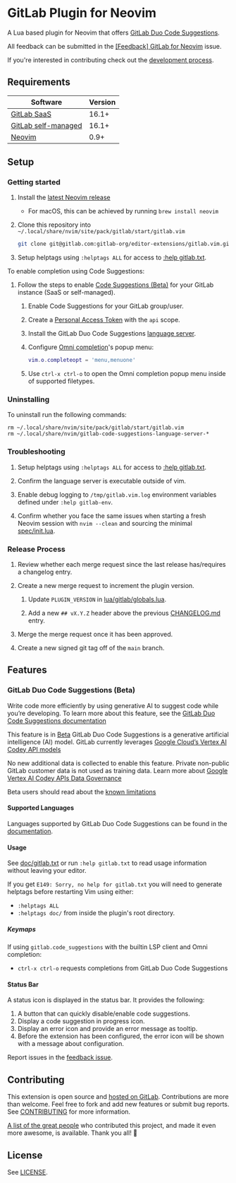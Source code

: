 # GitLab Plugin for Neovim

A Lua based plugin for Neovim that offers [GitLab Duo Code Suggestions](https://docs.gitlab.com/ee/user/project/repository/code_suggestions.html).

All feedback can be submitted in the [[Feedback] GitLab for Neovim](https://gitlab.com/gitlab-org/editor-extensions/gitlab.vim/-/issues/22) issue.

If you're interested in contributing check out the [development process](docs/developer/development-process.md).

## Requirements

| Software | Version |
| -------- | ------- |
| [GitLab SaaS](https://docs.gitlab.com/ee/user/project/repository/code_suggestions.html#enable-code-suggestions-on-gitlab-saas) | 16.1+ |
| [GitLab self-managed](https://docs.gitlab.com/ee/user/project/repository/code_suggestions.html#enable-code-suggestions-on-self-managed-gitlab) | 16.1+ |
| [Neovim](https://neovim.io/) | 0.9+ |

## Setup

### Getting started

1. Install the [latest Neovim release](https://github.com/neovim/neovim/releases/latest)

    - For macOS, this can be achieved by running `brew install neovim`

1. Clone this repository into `~/.local/share/nvim/site/pack/gitlab/start/gitlab.vim`

    ```sh
    git clone git@gitlab.com:gitlab-org/editor-extensions/gitlab.vim.git ~/.local/share/nvim/site/pack/gitlab/start/gitlab.vim
    ```

1. Setup helptags using `:helptags ALL` for access to [:help gitlab.txt](doc/gitlab.txt).

To enable completion using Code Suggestions:

1. Follow the steps to enable [Code Suggestions (Beta)](https://docs.gitlab.com/ee/user/project/repository/code_suggestions.html) for your GitLab instance (SaaS or self-managed).

   1. Enable Code Suggestions for your GitLab group/user.
   1. Create a [Personal Access Token][] with the `api` scope.
   1. Install the GitLab Duo Code Suggestions [language server][].
   1. Configure [Omni completion](https://neovim.io/doc/user/insert.html#compl-omni-filetypes)'s popup menu:

      ```lua
      vim.o.completeopt = 'menu,menuone'
      ```

   1. Use `ctrl-x ctrl-o` to open the Omni completion popup menu inside of supported filetypes.

### Uninstalling

To uninstall run the following commands:

```
rm ~/.local/share/nvim/site/pack/gitlab/start/gitlab.vim
rm ~/.local/share/nvim/gitlab-code-suggestions-language-server-*
```

### Troubleshooting

1. Setup helptags using `:helptags ALL` for access to [:help gitlab.txt](doc/gitlab.txt).

1. Confirm the language server is executable outside of vim.

1. Enable debug logging to `/tmp/gitlab.vim.log` environment variables defined under `:help gitlab-env`.

1. Confirm whether you face the same issues when starting a fresh Neovim session with `nvim --clean` and sourcing the minimal [spec/init.lua](./spec/init.lua).

### Release Process

1. Review whether each merge request since the last release has/requires a changelog entry.

1. Create a new merge request to increment the plugin version.

   1. Update `PLUGIN_VERSION` in [lua/gitlab/globals.lua](./lua/gitlab/globals.lua).

   1. Add a new `## vX.Y.Z` header above the previous [CHANGELOG.md](./CHANGELOG.md) entry.

1. Merge the merge request once it has been approved.

1. Create a new signed git tag off of the `main` branch.

## Features

### GitLab Duo Code Suggestions (Beta)

Write code more efficiently by using generative AI to suggest code while you’re developing. To learn more about this feature, see the
[GitLab Duo Code Suggestions documentation](https://docs.gitlab.com/ee/user/project/repository/code_suggestions.html#enable-code-suggestions-in-vs-code)

This feature is in
[Beta](https://docs.gitlab.com/ee/policy/experiment-beta-support.html#beta)
GitLab Duo Code Suggestions is a generative artificial intelligence (AI) model. GitLab currently leverages [Google Cloud’s Vertex AI Codey API models](https://cloud.google.com/vertex-ai/docs/generative-ai/code/code-models-overview)

No new additional data is collected to enable this feature. Private non-public GitLab customer data is not used as training data.
Learn more about [Google Vertex AI Codey APIs Data Governance](https://cloud.google.com/vertex-ai/docs/generative-ai/data-governance)

Beta users should read about the [known limitations](https://docs.gitlab.com/ee/user/project/repository/code_suggestions.html#known-limitations)

#### Supported Languages

Languages supported by GitLab Duo Code Suggestions can be found in the [documentation](https://docs.gitlab.com/ee/user/project/repository/code_suggestions.html#supported-languages).

#### Usage
See [doc/gitlab.txt](./doc/gitlab.txt) or run `:help gitlab.txt` to read usage information without leaving your editor.

If you get `E149: Sorry, no help for gitlab.txt` you will need to generate helptags before restarting Vim using either:

* `:helptags ALL`
* `:helptags doc/` from inside the plugin's root directory.

##### Keymaps

If using `gitlab.code_suggestions` with the builtin LSP client and Omni completion:
- `ctrl-x ctrl-o` requests completions from GitLab Duo Code Suggestions

#### Status Bar

A status icon is displayed in the status bar. It provides the following:

1. A button that can quickly disable/enable code suggestions.
1. Display a code suggestion in progress icon.
1. Display an error icon and provide an error message as tooltip.
1. Before the extension has been configured, the error icon will be shown with a message about configuration.

Report issues in the
[feedback issue](https://gitlab.com/gitlab-org/editor-extensions/gitlab.vim/-/issues/22).

## Contributing

This extension is open source and [hosted on GitLab](https://gitlab.com/gitlab-org/editor-extensions/gitlab.vim.git). Contributions are more than welcome. Feel free to fork and add new features or submit bug reports. See [CONTRIBUTING](./CONTRIBUTING.md) for more information.

[A list of the great people](./CONTRIBUTORS.md) who contributed this project, and made it even more awesome, is available. Thank you all! 🎉

## License

See [LICENSE](./LICENSE).

[language server]: http://gitlab.com/gitlab-org/editor-extensions/experiments/gitlab-code-suggestions-language-server-experiment "GitLab Code Suggestions language server"
[Personal Access Token]: https://docs.gitlab.com/ee/user/project/repository/code_suggestions.html#enable-code-suggestions-in-your-gitlab-saas-account "Enable GitLab Duo Code Suggestions with a Personal Access Token"
